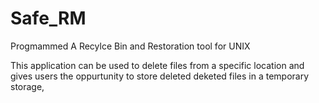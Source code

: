 # Safe_RM
Progmammed A Recylce Bin and Restoration tool for UNIX

This application can be used to delete files from a specific location and gives users the oppurtunity to store deleted 
deketed files in a temporary storage,
